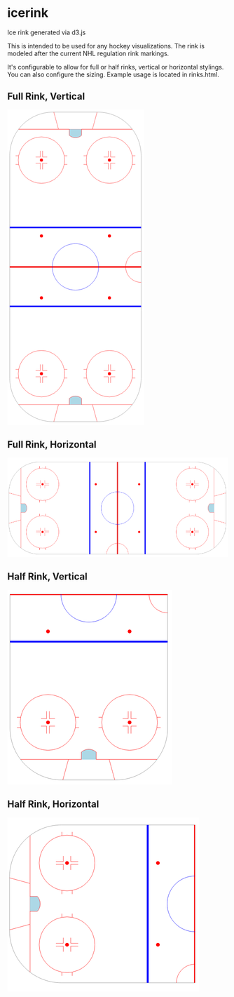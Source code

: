 # icerink
Ice rink generated via d3.js

This is intended to be used for any hockey visualizations. The rink is modeled after the current NHL regulation rink markings.

It's configurable to allow for full or half rinks, vertical or horizontal stylings. You can also configure the sizing. Example usage is located in rinks.html.

## Full Rink, Vertical
![Full, Vertical](ex/fullVertical.png)

## Full Rink, Horizontal
![Full, Horizontal](ex/fullHorizontal.png)

## Half Rink, Vertical
![Half, Vertical](ex/halfVertical.png)

## Half Rink, Horizontal
![Half, Horizontal](ex/halfHorizontal.png)